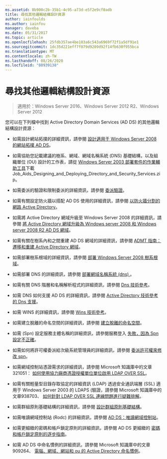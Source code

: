 ```yaml
---
ms.assetid: 8b900c2b-35b1-4c95-a73d-e5f2e9cf0adb
title: 尋找其他邏輯結構設計資源
author: iainfoulds
ms.author: iainfou
manager: daveba
ms.date: 05/31/2017
ms.topic: article
ms.openlocfilehash: 25fdb357ae4be103a6c543a6969f72f1a5df91e1
ms.sourcegitcommit: 1dc35d221eff7f079d9209d92f14fb630f955bca
ms.translationtype: MT
ms.contentlocale: zh-TW
ms.lasthandoff: 08/26/2020
ms.locfileid: "88939138"
---
```

# <a name="finding-additional-resources-for-logical-structure-design"></a>尋找其他邏輯結構設計資源

> 適用於：Windows Server 2016、Windows Server 2012 R2、Windows Server 2012

您可以在下列檔中找到 Active Directory Domain Services (AD DS) 的其他邏輯結構設計資源：

- 如需設計網站拓撲的詳細資訊，請參閱 [設計適用于 Windows Server 2008 的網站拓撲 AD DS](Designing-the-Site-Topology.md)。

- 如需協助您記載建議的樹系、網域、網域名稱系統 (DNS) 基礎結構，以及組織單位 (OU) 設計的工作表，請從 [Windows Server 2003 部署套件的作業輔助工具](https://microsoft.com/download/details.aspx?id=9608)下載 Job_Aids_Designing_and_Deploying_Directory_and_Security_Services.zip。

- 如需委派的驗證和限制委派的詳細資訊，請參閱 [委派驗證](/previous-versions/windows/it-pro/windows-server-2003/cc739740(v=ws.10))。

- 如需有關設定防火牆以搭配 AD DS 使用的詳細資訊，請參閱 [以防火牆分割的網路 Active Directory](https://microsoft.com/download/details.aspx?familyid=c2ef3846-43f0-4caf-9767-a9166368434e)。

- 如需將 Active Directory 網域升級至 Windows Server 2008 的詳細資訊，請參閱 [將 Active Directory 網域升級為 Windows server 2008 和 Windows server 2008 R2 AD DS 網域](/previous-versions/windows/it-pro/windows-server-2008-r2-and-2008/cc731188(v=ws.10))。

- 如需有關在樹系內和之間重建 AD DS 網域的詳細資訊，請參閱 [ADMT 指南：遷移和重建 Active Directory 網域](/previous-versions/windows/it-pro/windows-server-2008-r2-and-2008/cc974332(v=ws.10))。

- 如需部署樹系根域的詳細資訊，請參閱 [部署 Windows Server 2008 樹系根域](/previous-versions/windows/it-pro/windows-server-2008-r2-and-2008/cc731174(v=ws.10))。

- 如需部署 DNS 的詳細資訊，請參閱 [部署網域名稱系統 (dns) ](/previous-versions/windows/it-pro/windows-server-2003/cc780661(v=ws.10))。

- 如需有關 DNS 階層和名稱解析程式的詳細資訊，請參閱 [Dns 技術參考](/previous-versions/windows/it-pro/windows-server-2003/cc779926(v=ws.10))。

- 如需 DNS 如何支援 AD DS 的詳細資訊，請參閱 [Active Directory 技術參考的 Dns 支援](/previous-versions/windows/it-pro/windows-server-2003/cc781627(v=ws.10))。

- 如需 WINS 的詳細資訊，請參閱 [Wins 技術參考](/previous-versions/windows/it-pro/windows-server-2003/cc736411(v=ws.10))。

- 如需建立脫離的命名空間的詳細資訊，請參閱 [建立脫離的命名空間](/previous-versions/windows/it-pro/windows-server-2003/cc755926(v=ws.10))。

- 如需 (Spn) 設定服務主體名稱的詳細資訊，請參閱服務登入 [失敗，因為 Spn 設定不正確](/previous-versions/windows/it-pro/windows-server-2003/cc772897(v=ws.10))。

- 如需如何將許可權委派給次級系統管理員的詳細資訊，請參閱 [委派許可權來修改 spn](/previous-versions/windows/it-pro/windows-server-2008-R2-and-2008/cc770439(v=ws.10))。

- 如需網域控制站憑證需求的詳細資訊，請參閱 Microsoft 知識庫中的文章321051： [如何使用協力廠商憑證授權單位單位啟用 LDAP OVER SSL](https://support.microsoft.com/help/321051/)。

- 如需有關輕量型目錄存取協定的詳細資訊 (LDAP) 透過安全通訊端層 (SSL) 適用于 Windows Server 2003 的 LDAPS (驗證，請參閱 Microsoft 知識庫中的文章938703、 [如何針對 LDAP OVER SSL 連線問題進行疑難排解](https://support.microsoft.com/help/938703/)。

- 如需群組原則基礎結構的詳細資訊，請參閱 [設計群組原則基礎結構](/previous-versions/windows/it-pro/windows-server-2003/cc786524(v=ws.10))。

- 如需唯讀網域控制站 (Rodc) 的詳細資訊，請參閱 [AD DS：唯讀網域控制站](/previous-versions/windows/it-pro/windows-server-2008-r2-and-2008/cc732801(v=ws.10))。

- 如需更細緻的密碼和帳戶鎖定原則的詳細資訊，請參閱 AD DS 更細緻的 [密碼和帳戶鎖定原則的逐步指南](/previous-versions/windows/it-pro/windows-server-2008-r2-and-2008/cc770842(v=ws.10))。

- 如需 AD DS 中命名慣例的詳細資訊，請參閱 Microsoft 知識庫中的文章909264、 [電腦、網域、網站和 ou 的 Active Directory 命名慣例](https://support.microsoft.com/help/909264/)。
